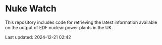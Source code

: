 # Nuke Watch

This repository includes code for retrieving the latest information available on the output of EDF nuclear power plants in the UK.

Last updated: 2024-12-21 02:42